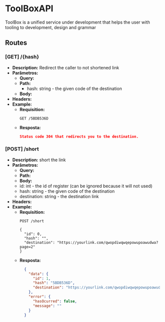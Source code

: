 # ToolBoxAPI

ToolBox is a unified service under development that helps the user with tooling to development, design and grammar

## Routes

### **[GET] /{hash}**

* **Description:** Redirect the caller to not shortened link
* **Parâmetros:**
  * **Query:**
  * **Path:**
    * hash: string - the given code of the destination
  * **Body:**
* **Headers:**
* **Example:**
  * **Requisition:**
    ```
    GET /5BDB536D
    ```
  * **Resposta:**
    ```json
    Status code 304 that redirects you to the destination.
    ```

### **[POST] /short**

* **Description:** short the link
* **Parâmetros:**
  * **Query:**
  * **Path:**
  * **Body:**
  * id: int - the id of register (can be ignored because it will not used)
  * hash: string - the given code of the destination
  * destination: string - the destination link
* **Headers:**
* **Example:**
  * **Requisition:**
    ```
    POST /short

    {
      "id": 0,
      "hash": "",
      "destination": "https://yourlink.com/qwopdiwqwqepowupoawudwa?page=2"
    }
    ```
  * **Resposta:**
    ```json
      {
        "data": {
          "id": 1,
          "hash": "5BDB536D",
          "destination": "https://yourlink.com/qwopdiwqwqepowupoawudwa?page=2"
        },
        "error": {
          "hasOcurred": false,
          "message": ""
        }
      }    
    ```
